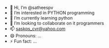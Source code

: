 - 👋 Hi, I’m @satheespv
- 👀 I’m interested in PYTHON programming
- 🌱 I’m currently learning python
- 💞️ I’m looking to collaborate on it programmers
- 📫 saskps_cvr@yahoo.com
- 😄 Pronouns: ...
- ⚡ Fun fact: ...

<!---
satheespv/satheespv is a ✨ special ✨ repository because its `README.md` (this file) appears on your GitHub profile.
You can click the Preview link to take a look at your changes.
--->
